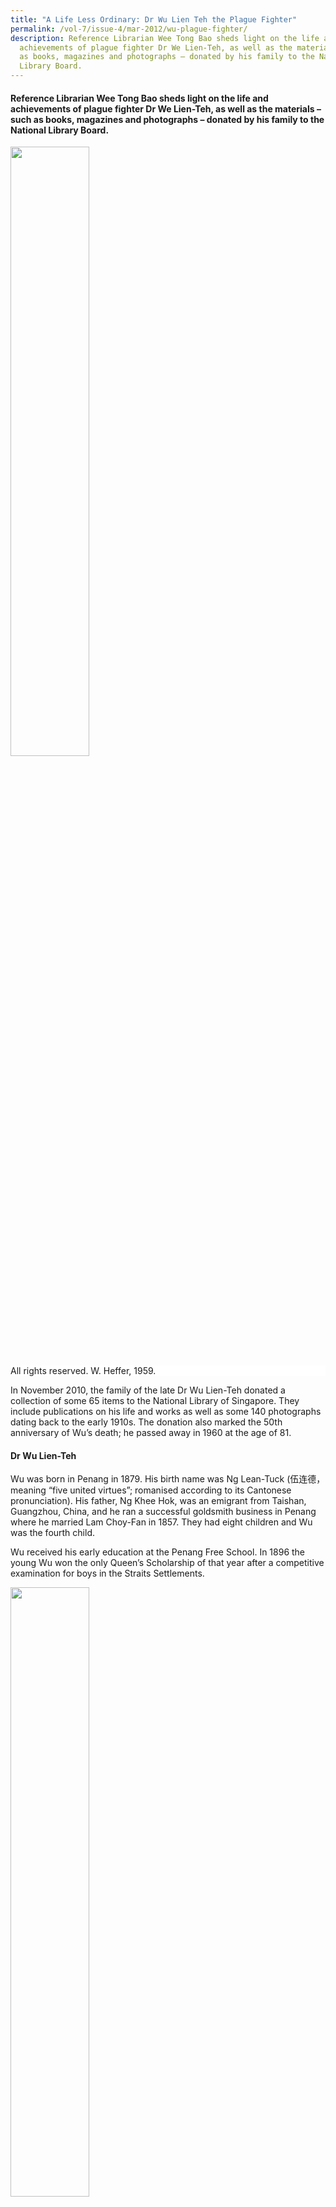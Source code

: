 ```yaml
---
title: "A Life Less Ordinary: Dr Wu Lien Teh the Plague Fighter"
permalink: /vol-7/issue-4/mar-2012/wu-plague-fighter/
description: Reference Librarian Wee Tong Bao sheds light on the life and
  achievements of plague fighter Dr We Lien-Teh, as well as the materials – such
  as books, magazines and photographs – donated by his family to the National
  Library Board.
---
```

#### Reference Librarian Wee Tong Bao sheds light on the life and achievements of plague fighter Dr We Lien-Teh, as well as the materials – such as books, magazines and photographs – donated by his family to the National Library Board.

<img style="width:50%;" src="/images/Vol%207%20issue%204/Wu%20Lien%20Teh/book%20cover_plague%20fighter3.jpg">
<div style="background-color: white;">All rights reserved. W. Heffer, 1959.</div>

In November 2010, the family of the late Dr Wu Lien-Teh donated a collection of some 65 items to the National Library of Singapore. They include publications on his life and works as well as some 140 photographs dating back to the early 1910s. The donation also marked the 50th anniversary of Wu’s death; he passed away in 1960 at the age of 81.
#### **Dr Wu Lien-Teh**


Wu was born in Penang in 1879. His birth name was Ng Lean-Tuck (伍连德，meaning “five united virtues”; romanised according to its Cantonese pronunciation). His father, Ng Khee Hok, was an emigrant from Taishan, Guangzhou, China, and he ran a successful goldsmith business in Penang where he married Lam Choy-Fan in 1857. They had eight children and Wu was the fourth child.

Wu received his early education at the Penang Free School. In 1896 the young Wu won the only Queen’s Scholarship of that year after a competitive examination for boys in the Straits Settlements.

<img style="width:50%;" src="/images/Vol%207%20issue%204/Wu%20Lien%20Teh/Wu.jpg">
<div style="background-color: white;">Photograph of young Dr Wu Lien-Teh which appears together with a write-up on him in the 1925 publication, <i>Biographies of Prominent Chinese</i> (Shanghai: Biographical Publishing Company Inc, p. 157) .</div>

The scholarship enabled Wu to be admitted to Emmanuel College, Cambridge University, for medical studies. He was the first Chinese medical student at Cambridge and the second to be admitted to Cambridge, the first being Song Ong Siang.

Wu obtained First Class Honours at Cambridge and received the gold medal for clinical medicine in 1902. He won a travelling scholarship which allowed him to pursue research work in Liverpool, Paris, parts of Germany and the Malay States. During this period, he produced scholarly papers on tetanus, beri-beri, aortic worms and malaria.

At age 24, Wu earned his medical degree and returned to the Straits Settlements in 1903. He joined the newly established Institute for Medical Research in Kuala Lumpur for one year where he conducted research on beri-beri, then a killer disease. Thereafter, he spent the next three years (1904–07) in private practice in Penang. It was also during this time that Wu became occupied with the social issues of the day and got passionately involved in social reform work through the influence of another prominent doctor, Dr Lim Boon Keng.

<img style="width:60%;" src="/images/Vol%207%20issue%204/Wu%20Lien%20Teh/wulienteh%20&amp;%20limboonkeng.jpg">
 <div style="background-color: white;">Wu with Dr Lim Boon Keng (left). Photograph taken in Amoy, 1936.</div>

Wu was particularly zealous in the campaign against opium addiction. At the age of 25 in 1904, he became the President and Physician-in-Chief of the Penang Anti-Opium Association which he had founded. Through this association, he raised funds to provide free lodging, food, medication and treatment for all addicts who needed help. Two years later in March 1906, Wu organised the first Anti-Opium Conference of the Straits Settlements and the Federated Malay States. The conference was held in Ipoh and attended by more than 2,000 representatives from various trades and professions.

It was also through Lim that Wu met his first wife, Ruth Huang Shu Chiung, the sister of Dr Lim’s wife. Ruth was the second daughter of Wong Nai-Siong, a noted Chinese scholar who played a key role in the establishment of a Foochow settlement in Sarawak. They married in 1905, making Wu and Lim brothers-in-law. Wu and Ruth had three sons: Chang-Keng, Chang-Fu and Chang-Ming. Ruth, unfortunately, fell victim to tuberculosis and passed away in 1937. Wu later married Lee Shu-Chen (Marie), with whom he raised three daughters and two sons: Yu-Lin, Yu-Chen, Chang-Sheng, and Chang-Yun and Yu-Chu.

In 1908, Wu became the Vice-Director of the Imperial Army Medical College in Tianjin, China, at the invitation of Yuan Shi-Kai (who was then the Grand Councillor of China) to train doctors for the Chinese Army. He used the romanised version of his name in Mandarin “Wu Lien-Teh” from then onwards.

On 19 December 1910, the Foreign Office (China) sent Wu to investigate a mysterious disease that was killing hundreds. A bacteriologist by training, he “naturally jumped at the opportunity, and after two days’ preparation, proceeded to Manchuria with a senior student of [his] from the Army Medical College”.[^1]

In his book *A Treatise on Pneumonic Plague*, Wu recounted how the journey took him three days and nights on the South Manchurian and Chinese Eastern Railways. When he arrived late on Christmas Eve, the temperature was varying between –25 deg C and –35 deg C, “much more severe than anything [he] had known”.[^2]

Early cases of the plague were reported in the first week of November 1910. Initially, only a few victims were identified. However, from the beginning of December, things took a sudden turn for the worse with up to 15 deaths recorded daily.

Wu, as the Commander-in-Chief of the anti-plague organisation, had effective control over doctors, police, military and civil officials. To curb the plague from spreading, he sought an Imperial edict to cremate more than 3,000 corpses that had been lying unburied on the frozen ground. In the book *Plague Fighter: The Autobiography of a Modern Chinese Physician*, it was said that “this proved to be the turning point of the epidemic”.[^3]

Wu vividly remembered that the cremation took place on 31 January 1911. In his own words, “their [plague corpses] disappearance was in the eyes of the public a greater and more glorious achievement than all our other anti-plague efforts combined. From that day, the death rate steadily declined and the last case was reported on March, 1st”.[^4]

The eradication of the 1910–1911 plague had a great impact on the medical future of China. In April 1911, soon after the end of the epidemic, China held its first ever international scientific conference in Mukden, Shenyang — the International Plague Conference — which was attended by important scientists from 11 nations. In 1912, the Manchurian Plague Prevention Service was established with Wu as the Director. In 1915, the Chinese Medical Association was founded and four years later, in 1919, the Central Epidemic Bureau was established in Peking.

Besides quashing the 1910–1911 plague, Wu also contributed to the control of the cholera epidemic in Harbin which broke out in 1919 and a second pneumonic plague that occurred in North Manchuria and East Siberia in 1920–1921.


<img style="width:80%;" src="/images/Vol%207%20issue%204/Wu%20Lien%20Teh/second%20pneumonic%20plague1.jpg">
 <div style="background-color: white;">A second pneumonic plague struck North Manchuria and East Siberia, 1920-21. Wu was appointed Supreme Chief of anti-plague operations by the GovernorGeneral of Manchuria. Photograph shows Wu (man on extreme right with no headgear) with some of his staff in Harbin, 1921.</div>

Wu’s illustrious medical career in China spanned almost three decades. During this period, he represented the Chinese Government at various international conferences, both within and outside China. He also contributed much to the modernisation of China’s medical services, improvements in medical education and development of quarantine control. In 1937, when Japan invaded China, Wu returned to Malaya and remained there until he passed away on 21 January 1960.

#### **The Wu Lien-Teh Collection**

Although Wu spent 23 years in Malaya since his return from China, his contributions to the development of health sciences in China were not forgotten. He received publications and articles reporting on his deeds over the years and his family continued to get these materials after he passed away. In 2010, the family decided to donate some of these materials, including Wu’s own works, to the National Library of Singapore.[^5]




<img style="width:80%;" src="/images/Vol%207%20issue%204/Wu%20Lien%20Teh/Presentation2.jpg">
 <div style="background-color: white;">Wu’s personal seal ---- “伍连德印“.</div>

In all, about 65 publications were donated by Wu’s family. They include books, souvenir magazines, periodicals and photographs. One of the earliest publications in this donation is *Biographies of Prominent Chinese*.[^6] This book, measuring 24 x 37 cm, contains 200 pages and was compiled as a result of a “growing demand for a more intimate understanding of those Chinese who contributed to the development and progress of the Chinese Republic”.[^7] This book was mentioned by *The Straits Times* on 15 October 2011, with the reporter writing that to-date, only two known copies exist.[^8] The page that introduces Wu was reproduced in a biography by his daughter, Dr Wu Yu-Lin’s *Memories of Dr Wu Lien-Teh: Plague Fighter*.[^9]

There are more recent works among the donated items that honour Wu: a 1996 issue of London publication *British Medical Journal* that ran an announcement about the new book *Dr Wu LienTeh: The Plague Fighter*[^10] and the 2006 souvenir magazine of Harbin Medical University that acknowledged his contributions.[^11] In 2007, preparations began for a television series in Harbin to mark the 130th anniversary of his birth.[^12]

In this donation, there are also a small number of works by Wu himself. His writings often entailed years of thorough research and are still hailed as significant works in their respective fields today. Two works worth highlighting are *League of Nations, Health Organisation: A Treatise on Pneumonic Plague*[^13] and *History of Chinese Medicine* 《中国医史》co-authored with Wong, K. C.[^14] The first title is a firsthand account of Wu’s battle against the 1910–1911 Manchuria plague. In the preface, he called the book “a labour of love”.[^15] The book contains in-depth research of the history, epidemiology, pathology, clinical features, infectivity, immunity and other aspects of the pneumonic plague. It took him 17 years to prepare this publication and it was duly endorsed by the United Nations.

The second title was a mammoth effort in recording the history of Chinese medicine from its early beginnings — 2690 to 1122 B.C. — till the introduction of western medicine. Wu started conceptualising this book 15 years before it was published in 1932. This epic account took two dedicated writers — Wu and Wong K. C. — to complete. The title filled a gap at that time and just four years after it was published, a second edition was released in 1936.

Among the donated items, one can also find Wu’s autobiography *Plague Fighter: The Autobiography of a Modern Chinese Physician*[^16] and the Chinese edition containing selective sections published in 1960.[^17]

Besides Wu, his first wife Ruth was also well-educated and had published three books in the 1920s and 1930s. During her years accompanying her husband in China, Ruth decided to write on four renowned beauties in China’s history: Yang Kuei Fei (Yang Gui Fei), Hsi Shih (Xi Shi), Chao Chun (Zhao Jun) and Tiao Chan (Diao Chan). However, Ruth only managed to publish books on the first three beauties before she passed away in 1937. With this donation, the National Library of Singapore received a copy of *Chao Chun: Beauty in Exile*,[^18] which completes the set of early publications by Ruth. Before this, the Library only had two of the first imprints: the 1924 edition of *Yang Kuei-Fei: The Most Famous Beauty of China*[^19] and *Hsi Shih: Beauty of Beauties: A Romance of Ancient China About 495–472 B.C*.[^20]

<span style="background-colour: #fdf5e6; padding: 20px; margin: 20px; background:#fdf5e6; display:block; font-size:1rem; line-height:1.5rem;"><b>Library Holdings</b><br><br>
The donated items in this collection are assigned the location code “RCLOS” (Closed access materials). Readers who are interested in these publications can access them at Level 11 of the Lee Kong Chian Reference Library, Singapore. These items can be consulted upon request at the Information Counter.</span>


<br>
<div style="background-color: white;">
<br>
<img src="/images/Vol%207%20issue%204/Wu%20Lien%20Teh/author_Tong%20Bao.jpg" style="width: 100px; height: 100px;">
<center><b>Wee Tong Bao</b><br>Reference Librarian<br>NL Heritage<br>National Library Board</center></div>


#### **NOTES**

[^1]: Wu, L.T. (1926). [_A treatise on pneumonic plague_](https://eservice.nlb.gov.sg/item_holding.aspx?bid=13769079). Geneva: League of Nations Health Organisation, p. v. (Call no.: RCLOS 616.9232 WU)

[^2]: [Wu](https://eservice.nlb.gov.sg/item_holding.aspx?bid=13769079), 1926, p. v.

[^3]: Wu, L.T. (1995). [_Memories of Dr Wu Lien-Teh: Plague fighter_](https://eservice.nlb.gov.sg/item_holding.aspx?bid=7496908). Singapore: World Scientific Pub, p. 28. (Call no.: RSING 610.92 WU)

[^4]: [Wu](https://eservice.nlb.gov.sg/item_holding.aspx?bid=13769079), 1926, p. vii.

[^5]: Leong, W.K. (2010). [Life and works of a legendary plague fighter](http://eresources.nlb.gov.sg/newspapers/Digitised/Article/straitstimes20101121-1.2.37.3). _The Straits Times_, p. 31. Retrieved from NewspaperSG.

[^6]: Burt, A.R. Powell, J.B., &amp; Crow, C. (Eds.). (1925). [_中__华今代名人传_ _= Biographies of prominent Chinese_](https://eservice.nlb.gov.sg/item_holding.aspx?bid=13849997). Shanghai: Biographical Publishing Company Inc. (Call no.: RCLOS 951.080922 BIO)

[^7]: [Burt, Powell &amp; Crow](https://eservice.nlb.gov.sg/item_holding.aspx?bid=13849997), 1925, publisher’s note – unpaged.

[^8]: Teng, A. (2011, October 15). [Long-lost tomb helped her to uncover heritage](http://eresources.nlb.gov.sg/newspapers/Digitised/Article/straitstimes20111015-2.2.110.2.2.1). _The Straits Times_, p. 8. &nbsp;Retrieved from NewspaperSG.

[^9]: [Wu](https://eservice.nlb.gov.sg/item_holding.aspx?bid=7496908), 1995, p. 157.

[^10]: [_British Medical Journal_](https://eservice.nlb.gov.sg/item_holding.aspx?bid=10368550) (International edition). No. 7035, Vol. 315, April 1996. London: British Medical Association, p. 916.

[^11]: 马宏坤等编. (2006). 《哈尔滨医科学校80周年纪念特刊， 2006年》, trans. Harbin Medical University 80th Anniversary souvenir magazine, 2006.

[^12]: 德道传媒. (2009?). 哈尔滨人民纪念伍连德 : 暨电 视剧《伍连德》项目文献集粹”, trans. “Wu Lian De” TV series – dedicated to Dr Wu Lien-Teh on the 130th anniversary of his birthday.

[^13]: [Wu](https://eservice.nlb.gov.sg/item_holding.aspx?bid=13769079), 1926.  
  
[^14]: Wong, K.C. &amp; Wu, L.T. (1936). [_History of Chinese Medicine_](https://eservice.nlb.gov.sg/item_holding.aspx?bid=3420968) 《中国医史》. Shanghai: National Quarantine Service. 2nd edition. (Call no.: RCLOS 610.951 WAN)

[^15]: [Wu](https://eservice.nlb.gov.sg/item_holding.aspx?bid=13769079), 1926, p. vii.

[^16]: Wu, L.T. (1959). [_Plague fighter: The autobiography of a modern Chinese physician_](https://eservice.nlb.gov.sg/item_holding.aspx?bid=3403761). Cambridge: W. Heffer &amp; Sons. (Call no.: RCLOS 926.1 WU)

[^17]: 伍连德. (1960). 《伍连德自传》. Singapore: Singapore South Seas Society.

[^18]: Huang, S.C.R. (1934). [_Chao Chun: Beauty in exile_](https://eservice.nlb.gov.sg/item_holding.aspx?bid=13048944). Shanghai: Kelly &amp; Walsh Limited. (Call no.: RCLOS 828.995103 SHU)

[^19]: Huang, S.C.R. (1924). [_Yang Kuei-Fei: The most famous beauty of China_](https://eservice.nlb.gov.sg/item_holding.aspx?bid=12968932). Shanghai: Kelly &amp; Walsh Limited. (Call no.: RCLOS 920.72 SHU)

[^20]: Huang, S.C.R. (1931). [_Hsi Shih: Beauty of beauties: A romance of ancient China about 495–472 B.C_](https://eservice.nlb.gov.sg/item_holding.aspx?bid=12428129). Shanghai: Kelly &amp; Walsh Limited. (Call no.: RCLOS 920.72 SHU)
